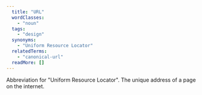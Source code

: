 ```yaml
---
  title: "URL"
  wordClasses:
    - "noun"
  tags:
    - "design"
  synonyms:
    - "Uniform Resource Locator"
  relatedTerms:
    - "canonical-url"
  readMore: []
---
```

Abbreviation for "Uniform Resource Locator". The unique address of a page on the internet.
